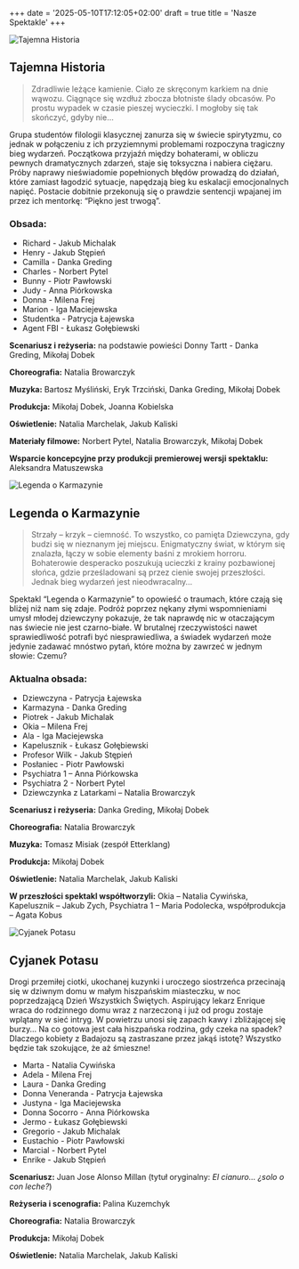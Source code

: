 +++
date = '2025-05-10T17:12:05+02:00'
draft = true
title = 'Nasze Spektakle'
+++

![Tajemna Historia](/images/historia.jpg)

## Tajemna Historia

> Zdradliwie leżące kamienie. Ciało ze skręconym karkiem na dnie wąwozu. Ciągnące się wzdłuż zbocza błotniste ślady obcasów. Po prostu wypadek w czasie pieszej wycieczki. I mogłoby się tak skończyć, gdyby nie…

Grupa studentów filologii klasycznej zanurza się w świecie spirytyzmu, co jednak w połączeniu z ich przyziemnymi problemami rozpoczyna tragiczny bieg wydarzeń. Początkowa przyjaźń między bohaterami, w obliczu pewnych dramatycznych zdarzeń, staje się toksyczna i nabiera ciężaru. Próby naprawy nieświadomie popełnionych błędów prowadzą do działań, które zamiast łagodzić sytuacje, napędzają bieg ku eskalacji emocjonalnych napięć. Postacie dobitnie przekonują się o prawdzie sentencji wpajanej im przez ich mentorkę: “Piękno jest trwogą”. 

### Obsada: 

- Richard - Jakub Michalak
- Henry - Jakub Stępień  
- Camilla - Danka Greding 
- Charles - Norbert Pytel 
- Bunny - Piotr Pawłowski 
- Judy - Anna Piórkowska 
- Donna - Milena Frej 
- Marion - Iga Maciejewska 
- Studentka - Patrycja Łajewska 
- Agent FBI - Łukasz Gołębiewski 

**Scenariusz i reżyseria:** na podstawie powieści Donny Tartt - Danka Greding, Mikołaj Dobek 

**Choreografia:** Natalia Browarczyk  

**Muzyka:** Bartosz Myśliński, Eryk Trzciński, Danka Greding, Mikołaj Dobek 

**Produkcja:** Mikołaj Dobek, Joanna Kobielska 

**Oświetlenie:** Natalia Marchelak, Jakub Kaliski 

**Materiały filmowe:** Norbert Pytel, Natalia Browarczyk, Mikołaj Dobek 

**Wsparcie koncepcyjne przy produkcji premierowej wersji spektaklu:** Aleksandra Matuszewska 

![Legenda o Karmazynie](/images/karmazyna.jpg)

## Legenda o Karmazynie

> Strzały – krzyk – ciemność. To wszystko, co pamięta Dziewczyna, gdy budzi się w nieznanym jej miejscu. Enigmatyczny świat, w którym się znalazła, łączy w sobie elementy baśni z mrokiem horroru. Bohaterowie desperacko poszukują ucieczki z krainy pozbawionej słońca, gdzie prześladowani są przez cienie swojej przeszłości. Jednak bieg wydarzeń jest nieodwracalny… 

Spektakl “Legenda o Karmazynie” to opowieść o traumach, które czają się bliżej niż nam się zdaje. Podróż poprzez nękany złymi wspomnieniami umysł młodej dziewczyny pokazuje, że tak naprawdę nic w otaczającym nas świecie nie jest czarno-białe. W brutalnej rzeczywistości nawet sprawiedliwość potrafi być niesprawiedliwa, a świadek wydarzeń może jedynie zadawać mnóstwo pytań, które można by zawrzeć w jednym słowie: Czemu? 

### Aktualna obsada: 

- Dziewczyna - Patrycja Łajewska 
- Karmazyna - Danka Greding  
- Piotrek - Jakub Michalak 
- Okia – Milena Frej 
- Ala - Iga Maciejewska 
- Kapelusznik - Łukasz Gołębiewski  
- Profesor Wilk - Jakub Stępień  
- Posłaniec - Piotr Pawłowski 
- Psychiatra 1 – Anna Piórkowska 
- Psychiatra 2 - Norbert Pytel 
- Dziewczynka z Latarkami – Natalia Browarczyk 

**Scenariusz i reżyseria:** Danka Greding, Mikołaj Dobek 

**Choreografia:** Natalia Browarczyk  

**Muzyka:** Tomasz Misiak (zespół Etterklang) 

**Produkcja:** Mikołaj Dobek 

**Oświetlenie:** Natalia Marchelak, Jakub Kaliski 

**W przeszłości spektakl współtworzyli:** Okia – Natalia Cywińska, Kapelusznik – Jakub Zych, Psychiatra 1 – Maria Podolecka, współprodukcja – Agata Kobus 

![Cyjanek Potasu](/images/cyjanek.jpg)

## Cyjanek Potasu

Drogi przemiłej ciotki, ukochanej kuzynki i uroczego siostrzeńca przecinają się w dziwnym domu w małym hiszpańskim miasteczku, w noc poprzedzającą Dzień Wszystkich Świętych. Aspirujący lekarz Enrique wraca do rodzinnego domu wraz z narzeczoną i już od progu zostaje wplątany w sieć intryg. W powietrzu unosi się zapach kawy i zbliżającej się burzy… Na co gotowa jest cała hiszpańska rodzina, gdy czeka na spadek? Dlaczego kobiety z Badajozu są zastraszane przez jakąś istotę? Wszystko będzie tak szokujące, że aż śmieszne! 

- Marta - Natalia Cywińska 
- Adela - Milena Frej 
- Laura - Danka Greding 
- Donna Veneranda - Patrycja Łajewska 
- Justyna - Iga Maciejewska 
- Donna Socorro - Anna Piórkowska 
- Jermo - Łukasz Gołębiewski 
- Gregorio - Jakub Michalak 
- Eustachio - Piotr Pawłowski 
- Marcial - Norbert Pytel 
- Enrike - Jakub Stępień 

**Scenariusz:** Juan Jose Alonso Millan (tytuł oryginalny: *El cianuro… ¿solo o con leche?*) 

**Reżyseria i scenografia:** Palina Kuzemchyk 

**Choreografia:** Natalia Browarczyk  

**Produkcja:** Mikołaj Dobek 

**Oświetlenie:** Natalia Marchelak, Jakub Kaliski 